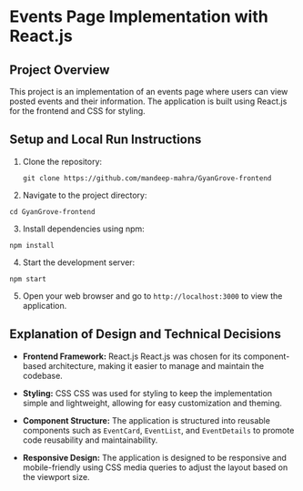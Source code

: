 # Events Page Implementation with React.js

## Project Overview

This project is an implementation of an events page where users can view posted events and their information. The application is built using React.js for the frontend and CSS for styling.

## Setup and Local Run Instructions

1. Clone the repository:
    ```
   git clone https://github.com/mandeep-mahra/GyanGrove-frontend
   ```
2. Navigate to the project directory:
  ```
  cd GyanGrove-frontend
  ```
3. Install dependencies using npm:
  ```
  npm install
  ```
4. Start the development server:
  ```
  npm start
  ```

5. Open your web browser and go to `http://localhost:3000` to view the application.

## Explanation of Design and Technical Decisions

- **Frontend Framework:** React.js
React.js was chosen for its component-based architecture, making it easier to manage and maintain the codebase.

- **Styling:** CSS
CSS was used for styling to keep the implementation simple and lightweight, allowing for easy customization and theming.

- **Component Structure:**
The application is structured into reusable components such as `EventCard`, `EventList`, and `EventDetails` to promote code reusability and maintainability.

- **Responsive Design:**
The application is designed to be responsive and mobile-friendly using CSS media queries to adjust the layout based on the viewport size.
